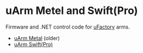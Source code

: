 # uArm Metel and Swift(Pro)

Firmware and .NET control code for [uFactory](http://www.ufactory.cc) arms.

* [uArm Metal](metal/readme.md) (older)
* [uArm Swift(Pro)](swift/readme.md)